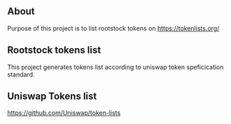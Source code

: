 ## About

Purpose of this project is to list rootstock tokens on https://tokenlists.org/ 

## Rootstock tokens list

This project generates tokens list according to uniswap token speficication standard.

## Uniswap Tokens list

https://github.com/Uniswap/token-lists
